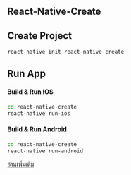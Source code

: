 ## React-Native-Create

## Create Project

```bash
react-native init react-native-create
```

## Run App

#### Build & Run IOS

```bash
cd react-native-create
react-native run-ios
```

#### Build & Run Android

```bash
cd react-native-create
react-native run-android
```

[อ่านเพิ่มเติม](https://medium.com/jed-ng/react-native-%E0%B8%97%E0%B8%B3%E0%B8%84%E0%B8%A7%E0%B8%B2%E0%B8%A1%E0%B8%A3%E0%B8%B9%E0%B9%89%E0%B8%88%E0%B8%B1%E0%B8%81-%E0%B9%81%E0%B8%A5%E0%B8%B0%E0%B9%80%E0%B8%A3%E0%B8%B4%E0%B9%88%E0%B8%A1%E0%B8%95%E0%B9%89%E0%B8%99%E0%B8%AA%E0%B8%A3%E0%B9%89%E0%B8%B2%E0%B8%87-project-91788ef6cac3)
